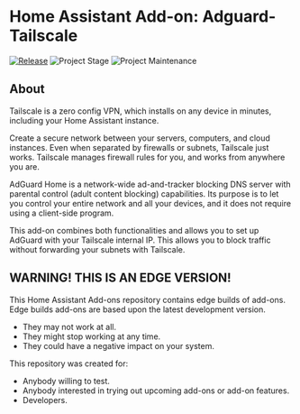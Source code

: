# Home Assistant Add-on: Adguard-Tailscale

[![Release][release-shield]][release] ![Project Stage][project-stage-shield] ![Project Maintenance][maintenance-shield]

## About

Tailscale is a zero config VPN, which installs on any device in minutes,
including your Home Assistant instance.

Create a secure network between your servers, computers, and cloud instances.
Even when separated by firewalls or subnets, Tailscale just works. Tailscale
manages firewall rules for you, and works from anywhere you are.

AdGuard Home is a network-wide ad-and-tracker blocking DNS server with parental
control (adult content blocking) capabilities. Its purpose is to let you
control your entire network and all your devices, and it does not require
using a client-side program.

This add-on combines both functionalities and allows you to set up AdGuard
with your Tailscale internal IP. This allows you to block traffic without
forwarding your subnets with Tailscale.

## WARNING! THIS IS AN EDGE VERSION!

This Home Assistant Add-ons repository contains edge builds of add-ons.
Edge builds add-ons are based upon the latest development version.

- They may not work at all.
- They might stop working at any time.
- They could have a negative impact on your system.

This repository was created for:

- Anybody willing to test.
- Anybody interested in trying out upcoming add-ons or add-on features.
- Developers.


[maintenance-shield]: https://img.shields.io/maintenance/yes/2022.svg
[project-stage-shield]: https://img.shields.io/badge/project%20stage-production%20ready-brightgreen.svg
[release-shield]: https://img.shields.io/badge/version-v0.2.5-blue.svg
[release]: https://github.com/elcajon-tech/addon-adguard-tailscale/tree/v0.2.5